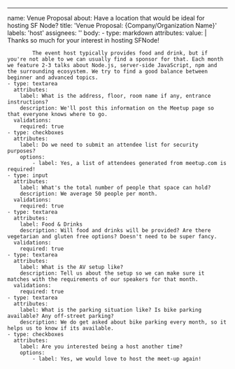---
name: Venue Proposal
about: Have a location that would be ideal for hosting SF Node?
title: 'Venue Proposal: {Company/Organization Name}'
labels: 'host'
assignees: ''
body:
    - type: markdown
      attributes:
        value: |
            Thanks so much for your interest in hosting SFNode!
            
            The event host typically provides food and drink, but if you're not able to we can usually find a sponsor for that. Each month we feature 2-3 talks about Node.js, server-side JavaScript, npm and the surrounding ecosystem. We try to find a good balance between beginner and advanced topics.
    - type: textarea
      attributes:
        label: What is the address, floor, room name if any, entrance instructions?
        description: We'll post this information on the Meetup page so that everyone knows where to go.
      validations:
        required: true
    - type: checkboxes
      attributes:
        label: Do we need to submit an attendee list for security purposes?
        options:
            - label: Yes, a list of attendees generated from meetup.com is required!
    - type: input
      attributes:
        label: What's the total number of people that space can hold?
        description: We average 50 people per month.
      validations:
        required: true
    - type: textarea
      attributes:
        label: Food & Drinks
        description: Will food and drinks will be provided? Are there vegetarian and gluten free options? Doesn't need to be super fancy.
      validations:
        required: true
    - type: textarea
      attributes:
        label: What is the AV setup like?
        description: Tell us about the setup so we can make sure it matches with the requirements of our speakers for that month.
      validations:
        required: true
    - type: textarea
      attributes:
        label: What is the parking situation like? Is bike parking available? Any off-street parking?
        description: We do get asked about bike parking every month, so it helps us to know if its available.
    - type: checkboxes
      attributes:
        label: Are you interested being a host another time?
        options:
            - label: Yes, we would love to host the meet-up again!
